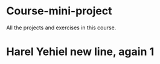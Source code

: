 # Course-mini-project
All the projects and exercises in this course.
# Harel Yehiel new line, again 1